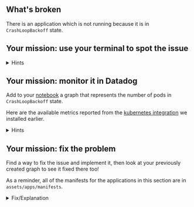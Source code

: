 ## What's broken

There is an application which is not running because it is in `CrashLoopBackoff`
state.

## Your mission: use your terminal to spot the issue

<details>
<summary>Hints</summary>
The pod list has a `STATUS` column telling you in which state the pod is.
<br/><br/>

If you `kubectl describe pod <POD_NAME>` you will see some more details about
the life of the pod and what is going wrong. <br/><br/>

Also go to your [logs explorer](https://app.datadoghq.com/logs) and add filters
to your query to filter the logs of your pods. <br/><br/>

Pods logs are also visible using `kubectl logs`.
</details>

## Your mission: monitor it in Datadog

Add to your [notebook](https://app.datadoghq.com/notebook) a graph that
represents the number of pods in `CrashLoopBackoff` state.

Here are the available metrics reported from the [kubernetes 
integration](https://docs.datadoghq.com/integrations/kubernetes/#kubernetes-state)
we installed earlier.

<details>
<summary>Hints</summary>
`kubernetes.containers.state.waiting` is giving you the count of the containers currently reporting a in waiting state with the `reason` as a tag.
</details>

## Your mission: fix the problem

Find a way to fix the issue and implement it, then look at your previously
created graph to see it fixed there too!

As a reminder, all of the manifests for the applications in this section are in
`assets/apps/manifests`.

<details>
<summary>Fix/Explanation</summary>
This pod failed to run because the command in the container it ran exited with a
non-zero status code.<br/><br/> 

A metric query that identifies this issue is to look at pods in error
`kubernetes.containers.state.waiting` filtered on `reason:crashloopbackoff` and grouped by `kube_deployment`<br/><br/> 

In this case the command in the deployment is:
`/bin/false` <br/><br/>

So if you just change the manifest to use a command that would not return a
non-zero exit code and re-apply the manifest you should be on your
way!<br/><br/>

We included a sample patch as a solution:<br/><br/>
`kubectl patch deployment macchiato --patch="$(cat assets/apps/fixes/macchiato-fix.yaml)"`
</details>
